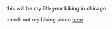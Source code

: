 ---
---
            
this will be my 6th year biking in chicago

check out my biking video [here](../media.html#create-a-fresh-path)

